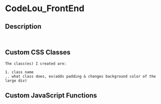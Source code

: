 # CodeLou_FrontEnd

## Description
```


```



## Custom CSS Classes
```
The class(es) I created are:

1. class name
.. what class does, ex(adds padding & changes background color of the large div)

```



## Custom JavaScript Functions
```


```